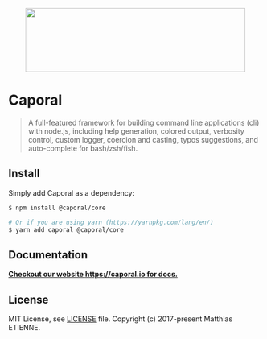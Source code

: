 <p align="center">
    <img src="https://github.com/mattallty/Caporal.js/blob/6a8bd68b454ff6327df310d290ee453e0efc087b/assets/caporal.svg?raw=true" width="437" height="127">
</p>

# Caporal

> A full-featured framework for building command line applications (cli) with node.js,
> including help generation, colored output, verbosity control, custom logger, coercion
> and casting, typos suggestions, and auto-complete for bash/zsh/fish.

## Install

Simply add Caporal as a dependency:

```bash
$ npm install @caporal/core

# Or if you are using yarn (https://yarnpkg.com/lang/en/)
$ yarn add caporal @caporal/core
```

## Documentation

[**Checkout our website https://caporal.io for docs.**](https://caporal.io)

## License

MIT License, see [LICENSE](./LICENSE) file.
Copyright (c) 2017-present Matthias ETIENNE.
